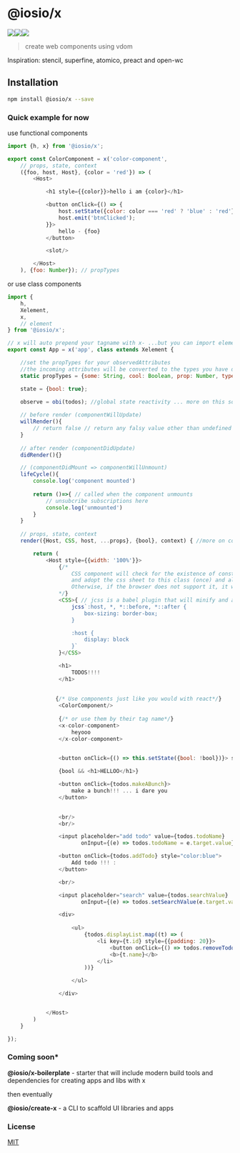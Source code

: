 # @iosio/x
<img src="https://img.shields.io/circleci/project/github/iosio/x.svg?style=flat-square" /><img src="https://img.shields.io/npm/v/@iosio/x.svg?style=flat-square" /><img src="https://img.shields.io/bundlephobia/minzip/@iosio/x.svg?style=flat-square" />
> create web components using vdom

Inspiration: stencil, superfine, atomico, preact and open-wc

## Installation 
```sh
npm install @iosio/x --save
```

### Quick example for now

use functional components

```js
import {h, x} from '@iosio/x';

export const ColorComponent = x('color-component',
    // props, state, context
    ({foo, host, Host}, {color = 'red'}) => (
        <Host>

            <h1 style={{color}}>hello i am {color}</h1>

            <button onClick={() => {
                host.setState({color: color === 'red' ? 'blue' : 'red'})
                host.emit('btnClicked');
            }}>
                hello - {foo}
            </button>

            <slot/>

        </Host>
    ), {foo: Number}); // propTypes
```

or use class components

```js
import {
    h, 
    Xelement,
    x, 
    // element
} from '@iosio/x';

// x will auto prepend your tagname with x- ...but you can import element to use whatever
export const App = x('app', class extends Xelement {

    //set the propTypes for your observedAttributes
    //the incoming attributes will be converted to the types you have defined here and then passed to props
    static propTypes = {some: String, cool: Boolean, prop: Number, types: Object, arrrrr: Array};

    state = {bool: true};

    observe = obi(todos); //global state reactivity ... more on this soon
    
    // before render (componentWillUpdate)
    willRender(){
        // return false // return any falsy value other than undefined to prevent re-renderng 
    } 
    
    // after render (componentDidUpdate)
    didRender(){} 

    // (componentDidMount => componentWillUnmount)
    lifeCycle(){ 
        console.log('component mounted')
        
        return ()=>{ // called when the component unmounts
            // unsubcribe subscriptions here
            console.log('unmounted')
        }
    }
    
    // props, state, context
    render({Host, CSS, host, ...props}, {bool}, context) { //more on context soon

        return (
            <Host style={{width: '100%'}}>
                {/* 
                    CSS component will check for the existence of constructable style sheets
                    and adopt the css sheet to this class (once) and all instances will share the same sheet.
                    Otherwise, if the browser does not support it, it will default to a style tag
                */}
                <CSS>{ // jcss is a babel plugin that will minify and auto prefix css
                    jcss`:host, *, *::before, *::after {
                        box-sizing: border-box;
                    }

                    :host {
                        display: block
                    }`
                }</CSS>

                <h1>
                    TODOS!!!!
                </h1>
               
               
               {/* Use components just like you would with react*/} 
                <ColorComponent/>
               
                {/* or use them by their tag name*/}
                <x-color-component>
                    heyooo
                </x-color-component>


                <button onClick={() => this.setState({bool: !bool})}> show me</button>
                
                {bool && <h1>HELLOO</h1>}

                <button onClick={todos.makeABunch}>
                    make a bunch!!! ... i dare you
                </button>
                

                <br/>
                <br/>

                <input placeholder="add todo" value={todos.todoName}
                       onInput={(e) => todos.todoName = e.target.value}/>

                <button onClick={todos.addTodo} style="color:blue">
                    Add todo !!! :
                </button>

                <br/>

                <input placeholder="search" value={todos.searchValue}
                       onInput={(e) => todos.setSearchValue(e.target.value)}/>

                <div>
                
                    <ul>
                        {todos.displayList.map((t) => (
                            <li key={t.id} style={{padding: 20}}>
                                <button onClick={() => todos.removeTodo(t)}>X</button>
                                <b>{t.name}</b>
                            </li>
                        ))}

                    </ul>

                </div>


            </Host>
        )
    }

});


```

### Coming soon*
**@iosio/x-boilerplate** - starter that will include modern build tools and dependencies for creating apps and libs with x

then eventually

**@iosio/create-x** - a CLI to scaffold UI libraries and apps


### License

[MIT]

[MIT]: https://choosealicense.com/licenses/mit/
